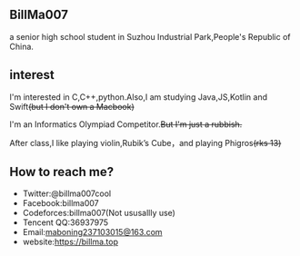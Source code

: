 ## BillMa007

a senior high school student in Suzhou Industrial Park,People's Republic of China.

## interest

I'm interested in C,C++,python.Also,I am studying Java,JS,Kotlin and Swift~~(but I don't own a Macbook)~~

I'm an Informatics Olympiad Competitor.~~But I'm just a rubbish.~~

After class,I like playing violin,Rubik’s Cube，and playing Phigros~~(rks 13)~~

## How to reach me?

- Twitter:@billma007cool
- Facebook:billma007
- Codeforces:billma007(Not ususallly use)
- Tencent QQ:36937975
- Email:maboning237103015@163.com
- website:https://billma.top
